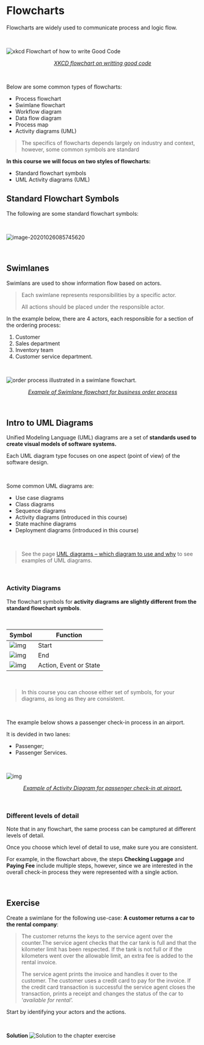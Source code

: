 # Flowcharts

Flowcharts are widely used to communicate process and logic flow.

<br>

![xkcd Flowchart of how to write Good Code](https://imgs.xkcd.com/comics/good_code.png)

<p align="center"><a href="https://xkcd.com/844/"><em>XKCD flowchart on writting good code</em></a></p>

<br>

Below are some common types of flowcharts:

- Process flowchart
- Swimlane flowchart
- Workflow diagram
- Data flow diagram
- Process map
- Activity diagrams (UML)



> The specifics of flowcharts depends largely on industry and context, however, some common symbols are standard



**In this course we will focus on two styles of flowcharts:**

- Standard flowchart symbols
- UML Activity diagrams (UML)



## Standard Flowchart Symbols

The following are some standard flowchart symbols:

<br>

![image-20201026085745620](assets/flow-standard-symbols.png ':size=600')

<br>

## Swimlanes

Swimlans are used to show information flow based on actors.

> Each swimlane represents responsibilities by a specific actor.
>
> All actions should be placed under the responsible actor.



In the example below, there are 4 actors, each responsible for a section of the ordering process:

1. Customer
2. Sales department
3. Inventory team
4. Customer service department.

<br>

![order process illustrated in a swimlane flowchart.](https://online.visual-paradigm.com/repository/images/1187db53-7286-4ffa-821c-7b57b401b6b3.png)

<p align="center"><a href="https://online.visual-paradigm.com/diagrams/templates/flowchart/swimlane-diagram/deployment-flowchart-example/"><em>Example of Swimlane flowchart for business order process</em></a></p>

<br>

## Intro to UML Diagrams

Unified Modeling Language (UML) diagrams are a set of **standards used to create visual models of software systems.**



Each UML diagram type focuses on one aspect (point of view) of the software design.

<br>

Some common UML diagrams are:

- Use case diagrams
- Class diagrams
- Sequence diagrams
- Activity diagrams (introduced in this course)
- State machine diagrams
- Deployment diagrams (introduced in this course)

<br>

>  See the page [UML diagrams – which diagram to use and why](https://drawio-app.com/uml-diagrams/) to see examples of UML diagrams.

<br>

### Activity Diagrams

The flowchart symbols for **activity diagrams are slightly different from the standard flowchart symbols**.

<br>

| Symbol                                                       | Function               |
| ------------------------------------------------------------ | ---------------------- |
| ![img](https://lh5.googleusercontent.com/1nrtBViKjGWwIYFdNLwBekrsaX2xUr0esOZeaZ544ohgGaAE6dbND1Fsi0QrYM5kxjyeXtKC1DI5N1rMrhOQBPp_VrNBZGky9n6yMvCSsEldUmYQglpn5UOHPADld1-o2soFtjlK-Ng) | Start                  |
| ![img](https://lh6.googleusercontent.com/gE54oL5d4Jr3H2Y6xoFyuoRqcJFX-Y7qrm_gd7OjflJw6yGKLvzY8lcAxh0A7eMGC27-e7N-mVvPTI6QUj3MJxMjUT7LvLMqPrSOwKyqE3F2S2F1BRZSzTh_brMO1L7nxSo_YFD6fbk) | End                    |
| ![img](https://lh3.googleusercontent.com/ps3KmdYxZo_KZApmwypsesqrXWVJLmTuYKUh3B-XANxUzinjVSYGJPD0I9akZ41a9Jzy62kYNJY0ZWNgNLbXRD4y4VEF_9A9lMTN-twtP6r1OrxvloeK3K8X-u-G52NMjqQmDet_Q0Q) | Action, Event or State |

<br>

> In this course you can choose either set of symbols, for your diagrams, as long as they are consistent.

<br>

The example below shows a passenger check-in process in an airport.

It is devided in two lanes:

- Passenger;
- Passenger Services.

<br>

![img](https://lh4.googleusercontent.com/l2k6ebacv5ozg2YQqL1W6uzV9hkJ4l1wxZ93OrUzKkHQMmpLuiEqUlCZLidQRqqnS2fiBekALDMHDlybUQHJrvwme5J8Vr-HMEjeYLmrwqj0h8WG_dD1rbZzDc4eq4qa6w7SvAWXNBA)

<p align="center"><a href="https://bedford-computing.co.uk/learning/wp-content/uploads/2016/09/UML-2.0-in-Action_-A-project-based-tutorial-eBook.pdf#page=59&zoom=auto,-207,681"><em>Example of Activity Diagram for passenger check-in at airport.</em></a></p>

<br>

### Different levels of detail

Note that in any flowchart, the same process can be camptured at different levels of detail.

Once you choose which level of detail to use, make sure you are consistent.



For example, in the flowchart above, the steps **Checking Luggage** and **Paying Fee** include multiple steps, however, since we are interested in the overall check-in process they were represented with a single action.

<br>

## Exercise

Create a swimlane for the following use-case: **A customer returns a car to the rental company**:



> The customer returns the keys to the service agent over the counter.The service agent checks that the car tank is full and that the kilometer limit has been respected. If the tank is not full or if the kilometers went over the allowable limit, an extra fee is added to the rental invoice.
>
> The service agent prints the invoice and handles it over to the customer. The customer uses a credit card to pay for the invoice. If the credit card transaction is successful the service agent closes the transaction, prints a receipt and changes the status of the car to ‘*available for rental’.*



Start by identifying your actors and the actions.

<br>

**Solution**
![Solution to the chapter exercise](assets/wk12_exercise_swimlane.png)
